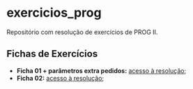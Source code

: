 # exercicios_prog
Repositório com resolução de exercícios de PROG II.

## Fichas de Exercícios

- **Ficha 01 + parâmetros extra pedidos:** [acesso à resolução](source/ficha01/);
- **Ficha 02:** [acesso à resolução](source/ficha02/);
